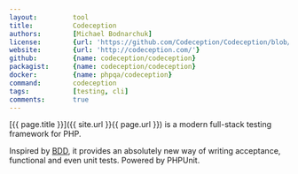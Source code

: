 ```yaml
---
layout:         tool
title:          Codeception
authors:        [Michael Bodnarchuk]
license:        {url: 'https://github.com/Codeception/Codeception/blob/2.3/LICENSE', label: 'MIT License'}
website:        {url: 'http://codeception.com/'}
github:         {name: codeception/codeception}
packagist:      {name: codeception/codeception}               
docker:         {name: phpqa/codeception}     
command:        codeception
tags:           [testing, cli]
comments:       true
---
```


[{{ page.title }}]({{ site.url }}{{ page.url }}) is a modern full-stack testing framework for PHP.

<!--more--> 

Inspired by [BDD](https://en.wikipedia.org/wiki/Behavior-driven_development),
it provides an absolutely new way of writing acceptance, functional and even unit tests.
Powered by PHPUnit.
